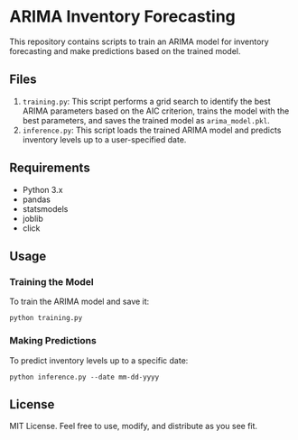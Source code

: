 # ARIMA Inventory Forecasting

This repository contains scripts to train an ARIMA model for inventory forecasting and make predictions based on the trained model.

## Files

1. `training.py`: This script performs a grid search to identify the best ARIMA parameters based on the AIC criterion, trains the model with the best parameters, and saves the trained model as `arima_model.pkl`.
2. `inference.py`: This script loads the trained ARIMA model and predicts inventory levels up to a user-specified date.

## Requirements

- Python 3.x
- pandas
- statsmodels
- joblib
- click

## Usage

### Training the Model

To train the ARIMA model and save it:

```
python training.py
```

### Making Predictions

To predict inventory levels up to a specific date:

```
python inference.py --date mm-dd-yyyy
```

## License

MIT License. Feel free to use, modify, and distribute as you see fit.
